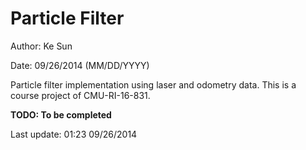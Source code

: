 # Particle Filter

Author: Ke Sun

Date: 09/26/2014 (MM/DD/YYYY)


Particle filter implementation using laser and odometry data.
This is a course project of CMU-RI-16-831.

**TODO: To be completed**

Last update: 01:23 09/26/2014
